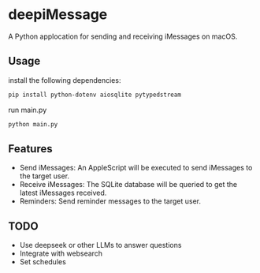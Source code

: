 # deepiMessage

A Python applocation for sending and receiving iMessages on macOS. 

## Usage

install the following dependencies:

```bash
pip install python-dotenv aiosqlite pytypedstream
```

run main.py

```bash
python main.py
```

## Features

- Send iMessages:
  An AppleScript will be executed to send iMessages to the target user.
- Receive iMessages:
  The SQLite database will be queried to get the latest iMessages received.
- Reminders:
  Send reminder messages to the target user.

## TODO

- Use deepseek or other LLMs to answer questions
- Integrate with websearch
- Set schedules